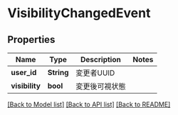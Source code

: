 # VisibilityChangedEvent

## Properties

Name | Type | Description | Notes
------------ | ------------- | ------------- | -------------
**user_id** | **String** | 変更者UUID | 
**visibility** | **bool** | 変更後可視状態 | 

[[Back to Model list]](../README.md#documentation-for-models) [[Back to API list]](../README.md#documentation-for-api-endpoints) [[Back to README]](../README.md)



